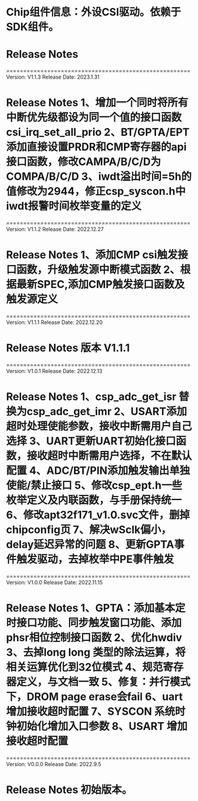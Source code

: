 # Chip组件信息：外设CSI驱动。依赖于SDK组件。

# Release Notes
======================================================
Version: V1.1.3
Release Date: 2023.1.31

Release Notes
1、增加一个同时将所有中断优先级都设为同一个值的接口函数csi_irq_set_all_prio
2、BT/GPTA/EPT添加直接设置PRDR和CMP寄存器的api接口函数，修改CAMPA/B/C/D为COMPA/B/C/D
3、iwdt溢出时间=5h的值修改为2944，修正csp_syscon.h中iwdt报警时间枚举变量的定义
======================================================

======================================================
Version: V1.1.2
Release Date: 2022.12.27

Release Notes
1、添加CMP csi触发接口函数，升级触发源中断模式函数
2、根据最新SPEC,添加CMP触发接口函数及触发源定义
======================================================

======================================================
Version: V1.1.1
Release Date: 2022.12.20

Release Notes
版本 V1.1.1
======================================================

======================================================
Version: V1.0.1
Release Date: 2022.12.13

Release Notes
1、csp_adc_get_isr 替换为csp_adc_get_imr
2、USART添加超时处理使能参数，接收中断需用户自己选择
3、UART更新UART初始化接口函数，接收超时中断需用户选择，不在默认配置
4、ADC/BT/PIN添加触发输出单独使能/禁止接口
5、修改csp_ept.h一些枚举定义及内联函数，与手册保持统一
6、修改apt32f171_v1.0.svc文件，删掉chipconfig页
7、解决wSclk偏小，delay延迟异常的问题
8、更新GPTA事件触发驱动，去掉枚举中PE事件触发
======================================================

======================================================
Version: V1.0.0
Release Date: 2022.11.15

Release Notes
1、GPTA：添加基本定时接口功能、同步触发窗口功能、添加phsr相位控制接口函数
2、优化hwdiv
3、去掉long long 类型的除法运算，将相关运算优化到32位模式
4、规范寄存器定义，与文档一致
5、修复：并行模式下，DROM page erase会fail
6、uart增加接收超时配置
7、SYSCON 系统时钟初始化增加入口参数
8、USART 增加接收超时配置
======================================================

======================================================
Version: V0.0.0
Release Date: 2022.9.5

Release Notes
初始版本。
======================================================